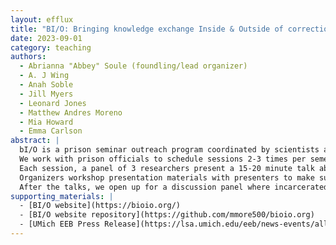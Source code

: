 ```yaml
---
layout: efflux
title: "BI/O: Bringing knowledge exchange Inside & Outside of correctional facilities"
date: 2023-09-01
category: teaching
authors:
  - Abrianna "Abbey" Soule (foundling/lead organizer)
  - A. J Wing
  - Anah Soble
  - Jill Myers
  - Leonard Jones
  - Matthew Andres Moreno
  - Mia Howard
  - Emma Carlson
abstract: |
  bI/O is a prison seminar outreach program coordinated by scientists at the University of Michigan to engage with the Parnall Correctional Facility in Jackson, MI.
  We work with prison officials to schedule sessions 2-3 times per semester.
  Each session, a panel of 3 researchers present a 15-20 minute talk about their science and career path in a seminar-style format.
  Organizers workshop presentation materials with presenters to make sure it is accessible and follows the strict guidelines of the correctional facility.
  After the talks, we open up for a discussion panel where incarcerated students will be able to ask us further questions about science, careers, etc.
supporting_materials: |
  - [BI/O website](https://bioio.org/)
  - [BI/O website repository](https://github.com/mmore500/bioio.org)
  - [UMich EEB Press Release](https://lsa.umich.edu/eeb/news-events/all-news/search-news/bi-o-program--bringing-knowledge-exchange-inside---outside-of-co.html)
---
```

